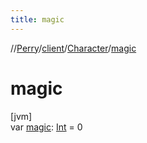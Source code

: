 ```yaml
---
title: magic
---
```

//[Perry](../../../index.html)/[client](../index.html)/[Character](index.html)/[magic](magic.html)



# magic



[jvm]\
var [magic](magic.html): [Int](https://kotlinlang.org/api/latest/jvm/stdlib/kotlin/-int/index.html) = 0





